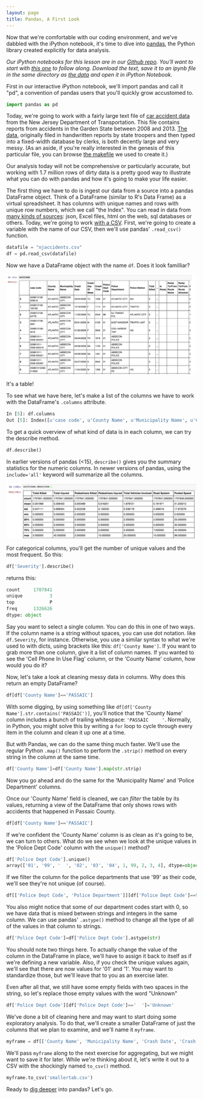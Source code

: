 ```yaml
---
layout: page
title: Pandas, A First Look
---
```


Now that we're comfortable with our coding environment, and we've dabbled with the iPython notebook, it's time to dive into [pandas][], the Python library created explicitly for data analysis. 

*Our iPython notebooks for this lesson are in our [Github repo][]. You'll want to start with [this one][] to follow along. Download the text, save it to an ipynb file in the same directory as [the data][] and open it in iPython Notebook.*

First in our interactive iPython notebook, we'll import pandas and call it "pd", a convention of pandas users that you'll quickly grow accustomed to.

```python
import pandas as pd
```

Today, we're going to work with a fairly large text file of [car accident data][] from the New Jersey Department of Transportation. This file contains reports from accidents in the Garden State between 2008 and 2013. [The data][], originally filed in handwritten reports by state troopers and then typed into a fixed-width database by clerks, is both decently large and very messy. (As an aside, if you're really interested in the genesis of this particular file, you can browse [the makefile][] we used to create it.)

Our analysis today will not be comprehensive or particularly accurate, but working with 1.7 million rows of dirty data is a pretty good way to illustrate what you can do with pandas and how it's going to make your life easier.

The first thing we have to do is ingest our data from a source into a pandas DataFrame object. Think of a DataFrame (similar to R's Data Frame) as a virtual spreadsheet. It has columns with unique names and rows with unique row numbers, which we call "the Index". You can read in data from [many kinds of sources][]: json, Excel files, html on the web, sql databases or others. Today, we're going to work [with a CSV][]. First, we're going to create a variable with the name of our CSV, then we'll use pandas' ```.read_csv()``` function. 

```python
datafile = "njaccidents.csv"
df = pd.read_csv(datafile)
```

Now we have a DataFrame object with the name ```df```. Does it look familliar?

![](assets/images/pandashot1.png)

It's a table!

To see what we have here, let's make a list of the columns we have to work with the DataFrame's ```.columns``` attribute.

```python
In [5]: df.columns
Out [5]: Index([u'case code', u'County Name', u'Municipality Name', u'Crash Date', u'Crash Day Of Week', u'Crash Time', u'Police Dept Code', u'Police Department', u'Police Station', u'Total Killed', u'Total Injured', u'Pedestrians Killed', u'Pedestrians Injured', u'Severity', u'Intersection', u'Alcohol Involved', u'HazMat Involved', u'Crash Type Code', u'Total Vehicles Involved', u'Crash Location', u'Location Direction', u'Route', u'Route Suffix', u'SRI (Std Rte Identifier)', u'MilePost', u'Road System', u'Road Character', u'Road Surface Type', u'Surface Condition', u'Light Condition', u'Environmental Condition', u'Road Divided By', u'Temporary Traffic Control Zone', u'Distance To Cross Street', u'Unit Of Measurement', u'Directn From Cross Street', u'Cross Street Name', u'Is Ramp', u'Ramp To/From Route Name', u'Ramp To/From Route Direction', u'Posted Speed', u'Posted Speed Cross Street', u'Latitude', u'Longitude', u'Cell Phone In Use Flag', u'Other Property Damage', u'Reporting Badge No.'], dtype='object')
```

To get a quick overview of what kind of data is in each column, we can try the describe method. 

```python
df.describe()
```

In earlier versions of pandas (<15), `describe()` gives you the summary statistics for the numeric columns. In newer versions of pandas, using the `include='all'` keyword will summarize all the columns.

![](assets/images/pandashot2.png)

For categorical columns, you'll get the number of unique values and the most frequent. So this: 

```python
df['Severity'].describe()
```
returns this: 

```python
count     1707841
unique          3
top             P
freq      1326626
dtype: object
```

Say you want to select a single column. You can do this in one of two ways. If the column name is a string without spaces, you can use dot notation. like `df.Severity`, for instance. Otherwise, you use a similar syntax to what we're used to with dicts, using brackets like this: `df['County Name']`. If you want to grab more than one column, give it a list of column names. If you wanted to see the 'Cell Phone In Use Flag' column, or the 'County Name' column, how would you do it?

Now, let's take a look at cleaning messy data in columns. Why does this return an empty DataFrame?

```python
df[df['County Name']=='PASSAIC']
```

With some digging, by using something like `df[df['County Name'].str.contains('PASSAIC')]`, you'll notice that the 'County Name' column includes a bunch of trailing whitespace: `'PASSAIC     '`. Normally, in Python, you might solve this by writing a `for` loop to cycle through every item in the column and clean it up one at a time.

But with Pandas, we can do the same thing much faster. We'll use the regular Python `.map()` function to perform the `.strip()` method on every string in the column at the same time.

```python
df['County Name']=df['County Name'].map(str.strip)
```

Now you go ahead and do the same for the 'Municipality Name' and 'Police Department' columns.

Once our 'County Name' field is cleaned, we can *filter* the table by its values, returning a view of the DataFrame that only shows rows with accidents that happened in Passaic County.

```python
df[df['County Name']=='PASSAIC']
```

If we're confident the 'County Name' column is as clean as it's going to be, we can turn to others. What do we see when we look at the unique values in the 'Police Dept Code' column with the `unique()` method?

```python
df['Police Dept Code'].unique()
array(['01', '99', '  ', '02', '03', '04', 1, 99, 2, 3, 4], dtype=object)
```

If we filter the column for the police departments that use '99' as their code, we'll see they're not unique (of course).

```python
df[['Police Dept Code', 'Police Department']][df['Police Dept Code']==99]
```

You also might notice that some of our department codes start with 0, so we have data that is mixed between strings and integers in the same column. We can use pandas' `.astype()` method to change all the type of all of the values in that column to strings. 

```python
df['Police Dept Code']=df['Police Dept Code'].astype(str)
```

You should note two things here. To actually change the value of the column in the DataFrame in place, we'll have to assign it back to itself as if we're defining a new variable. Also, if you check the unique values again, we'll see that there are now values for '01' and '1'. You may want to standardize those, but we'll leave that to you as an exercise later.

Even after all that, we still have some empty fields with two spaces in the string, so let's replace those empty values with the word "Unknown"

```python
df['Police Dept Code'][df['Police Dept Code']=='  ']='Unknown'
```

We've done a bit of cleaning here and may want to start doing some exploratory analysis. To do that, we'll create a smaller DataFrame of just the columns that we plan to examine, and we'll name it `myframe`. 

```python
myframe = df[['County Name', 'Municipality Name', 'Crash Date', 'Crash Day Of Week', 'Crash Time', 'Total Killed', 'Total Injured', 'Pedestrians Killed', 'Pedestrians Injured', 'Total Vehicles Involved', 'Crash Type Code', 'Alcohol Involved', 'Environmental Condition', 'Light Condition', 'Cell Phone In Use Flag']]
```

We'll pass `myframe` along to the next exercise for aggregating, but we might want to save it for later. While we're thinking about it, let's write it out to a CSV with the shockingly named `to_csv()` method.

```python
myframe.to_csv('smallertab.csv')
```

Ready to [dig deeper][] into pandas? Let's go.


[pandas]: http://pandas.pydata.org/
[Github repo]: https://github.com/tswicegood/python-data-science-intro
[this one]: https://github.com/tswicegood/python-data-science-intro/blob/gh-pages/Python%20for%20Data%20Analysis%20at%20NICAR15.ipynb
[the data]: https://s3.amazonaws.com/nicar15/njaccidents.csv
[car accident data]: http://www.state.nj.us/transportation/refdata/accident/
[the makefile]: ./makefile
[many kinds of sources]: http://pandas.pydata.org/pandas-docs/dev/io.html
[with a CSV]: http://pandas.pydata.org/pandas-docs/dev/generated/pandas.io.parsers.read_csv.html
[dig deeper]: ./deeper.html